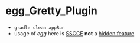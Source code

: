 # egg_Gretty_Plugin
- `gradle clean appRun`
- usage of *egg* here is [SSCCE](http://sscce.org/) **not** a [hidden feature](https://en.wikipedia.org/wiki/Easter_egg_(media))
